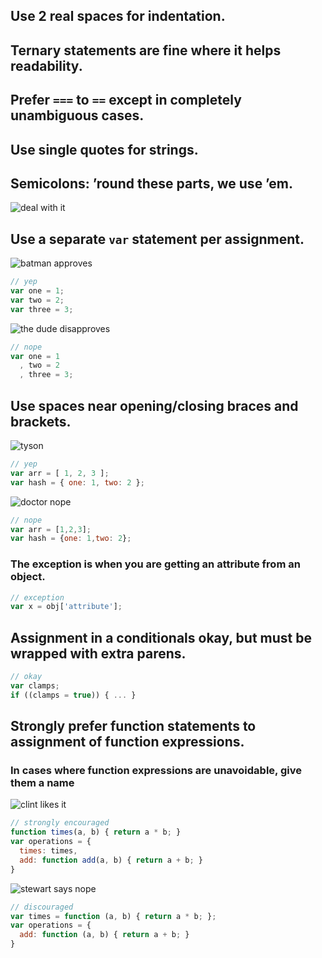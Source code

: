 ## Use 2 real spaces for indentation.

## Ternary statements are fine where it helps readability.

## Prefer `===` to `==` except in completely unambiguous cases.

## Use single quotes for strings.

## Semicolons: ’round these parts, we use ’em.

![deal with it](http://i.imgur.com/JFuNF.gif)


## Use a separate `var` statement per assignment.

![batman approves](http://i.imgur.com/X2PkH.gif)

```js
// yep
var one = 1;
var two = 2;
var three = 3;
```

![the dude disapproves](http://i.imgur.com/iKYQB.gif)

```js
// nope
var one = 1
  , two = 2
  , three = 3;
```

## Use spaces near opening/closing braces and brackets.

![tyson](http://i.imgur.com/sd786.gif)

```js
// yep
var arr = [ 1, 2, 3 ];
var hash = { one: 1, two: 2 };
```

![doctor nope](http://i.imgur.com/vk7hE.gif)

```js
// nope
var arr = [1,2,3];
var hash = {one: 1,two: 2};
```


### The exception is  when you are getting an attribute from an object.
```js
// exception
var x = obj['attribute'];
```

## Assignment in a conditionals okay, but must be wrapped with extra parens.

```js
// okay
var clamps;
if ((clamps = true)) { ... }
```

## Strongly prefer function statements to assignment of function  expressions.
### In cases where function expressions are unavoidable, give them a name

![clint likes it](http://i.imgur.com/R1AKc.gif)

```js
// strongly encouraged
function times(a, b) { return a * b; }
var operations = {
  times: times,
  add: function add(a, b) { return a + b; }
}
```

![stewart says nope](http://i.imgur.com/ASUVk.gif)

```js
// discouraged
var times = function (a, b) { return a * b; };
var operations = {
  add: function (a, b) { return a + b; }
}
```

